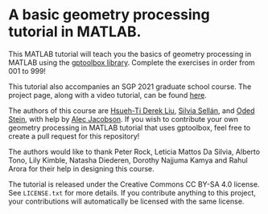 # A basic geometry processing tutorial in MATLAB.

This MATLAB tutorial will teach you the basics of geometry processing in
MATLAB using the [gptoolbox library](https://github.com/alecjacobson/gptoolbox).
Complete the exercises in order from 001 to 999!

This tutorial also accompanies an SGP 2021 graduate school course.
The project page, along with a video tutorial, can be found
[here](https://odedstein.com/projects/sgp-2021-gp-matlab-course/).

The authors of this course are
[Hsueh-Ti Derek Liu](https://www.dgp.toronto.edu/~hsuehtil/),
[Silvia Sellán](http://dgp.toronto.edu/~sgsellan/), and
[Oded Stein](https://odedstein.com), with help by
[Alec Jacobson](https://www.cs.toronto.edu/~jacobson/).
If you wish to contribute your own geometry processing in MATLAB tutorial that
uses gptoolbox, feel free to create a pull request for this repository!

The authors would like to thank Peter Rock, Leticia Mattos Da Silvia, Alberto
Tono, Lily Kimble, Natasha Diederen, Dorothy Najjuma Kamya and Rahul Arora for their help in
designing this course.

The tutorial is released under the Creative Commons CC BY-SA 4.0 license.
See `LICENSE.txt` for more details.
If you contribute anything to this project, your contributions will
automatically be licensed with the same license.
